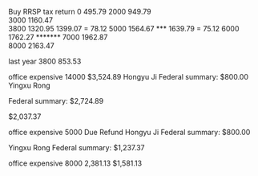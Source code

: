 Buy RRSP tax return
0         495.79 
2000      949.79  
3000     1160.47   
3800     1320.95         1399.07  = 78.12
5000     1564.67    ***  1639.79  = 75.12
6000     1762.27     *******
7000     1962.87         
8000     2163.47 

last year 3800   853.53


office expensive 14000
$3,524.89
Hongyu Ji
Federal summary:
$800.00
Yingxu Rong

Federal summary:
$2,724.89
 
 
 
 
 


 $2,037.37
 
office expensive 5000 
Due
Refund 
Hongyu Ji
Federal summary:
$800.00
  
 
Yingxu Rong
Federal summary:
$1,237.37
 
  
 
 
 
 office expensive 8000 
 2,381.13
 $1,581.13
 
 
 
 